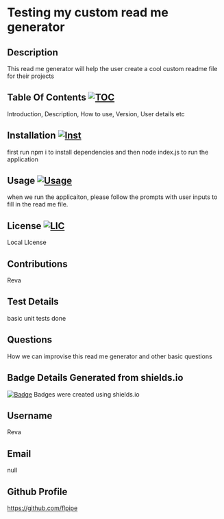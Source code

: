 # Testing my custom read me generator
  ## Description
  This read me generator will help the user create a cool custom readme file for their projects

  ## Table Of Contents [![TOC](https://img.shields.io/badge/TOC-Table%20of%20Contents-green)]()

  Introduction, Description, How to use, Version, User details etc

  ## Installation [![Inst](https://img.shields.io/badge/-Installation-green)]()
  first run npm i to install dependencies and then node index.js to run the application

  ## Usage [![Usage](https://img.shields.io/badge/-Usage-brightgreen)]()
  when we run the applicaiton, please follow the prompts with user inputs to fill in the read me file.

  ## License [![LIC](https://img.shields.io/badge/License-LIC-yellowgreen)]()
  Local LIcense 

  ## Contributions
  Reva

  ## Test Details
  basic unit tests done

  ## Questions
  How we can improvise this read me generator and other basic questions

  ## Badge Details Generated from shields.io
  [![Badge](https://img.shields.io/badge/SHIELDS%20IO-BADGE%20GENERATOR-red)]()
  Badges were created using shields.io

  ## Username
  Reva

  ## Email
  null

  ## Github Profile
  https://github.com/flpipe







